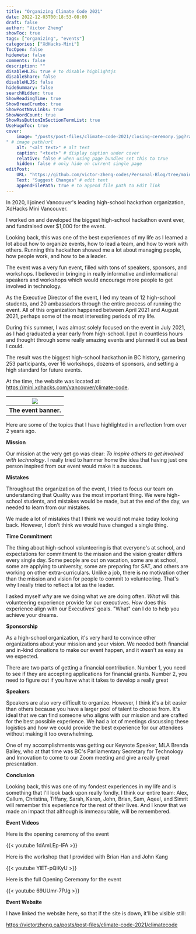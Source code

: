 ```yaml
---
title: "Organizing Climate Code 2021"
date: 2022-12-03T00:18:53-08:00
draft: false
author: "Victor Zheng"
showToc: true
tags: ["organizing", "events"]
categories: ["XdHacks-Mini"]
TocOpen: false
hidemeta: false
comments: false
description: ""
disableHLJS: true # to disable highlightjs
disableShare: false
disableHLJS: false
hideSummary: false
searchHidden: true
ShowReadingTime: true
ShowBreadCrumbs: true
ShowPostNavLinks: true
ShowWordCount: true
ShowRssButtonInSectionTermList: true
UseHugoToc: true
cover:
    image: "/posts/post-files/climate-code-2021/closing-ceremony.jpg?raw=true
" # image path/url
    alt: "<alt text>" # alt text
    caption: "<text>" # display caption under cover
    relative: false # when using page bundles set this to true
    hidden: false # only hide on current single page
editPost:
    URL: "https://github.com/victor-zheng-codes/Personal-Blog/tree/main/content/posts"
    Text: "Suggest Changes" # edit text
    appendFilePath: true # to append file path to Edit link
---
```


In 2020, I joined Vancouver's leading high-school hackathon organization, XdHacks Mini Vancouver.

I worked on and developed the biggest high-school hackathon event ever, and fundraised over $1,000 for the event. 

Looking back, this was one of the best experiences of my life as I learned a lot about how to organize events, how to lead a team, and how to work with others. Running this hackathon showed me a lot about managing people, how people work, and how to be a leader. 

The event was a very fun event, filled with tons of speakers, sponsors, and workshops. I believed in bringing in really informative and informational speakers and workshops which would encourage more people to get involved in technology. 

As the Executive Director of the event, I led my team of 12 high-school students, and 20 ambassadors through the entire process of running the event. All of this organization happened between April 2021 and August 2021, perhaps some of the most interesting periods of my life. 

During this summer, I was almost solely focused on the event in July 2021, as I had graduated a year early from high-school. I put in countless hours and thought through some really amazing events and planned it out as best I could. 

The result was the biggest high-school hackathon in BC history, garnering 253 participants, over 16 workshops, dozens of sponsors, and setting a high standard for future events. 

At the time, the website was located at: https://mini.xdhacks.com/vancouver/climate-code.

|![](/posts/post-files/climate-code-2021/Climate-Code-2021.jpg?raw=true)|
| :--: |
| <b> The event banner. </b>|


Here are some of the topics that I have highlighted in a reflection from over 2 years ago. 

**Mission**

Our mission at the very get go was clear: *To inspire others to get involved with technology*. I really tried to hammer home the idea that having just one person inspired from our event would make it a success. 

**Mistakes**

Throughout the organization of the event, I tried to focus our team on understanding that Quality was the most important thing. We were high-school students, and mistakes would be made, but at the end of the day, we needed to learn from our mistakes. 

We made a lot of mistakes that I think we would not make today looking back. However, I don't think we would have changed a single thing. 

**Time Commitment**

The thing about high-school volunteering is that everyone's at school, and expectations for commitment to the mission and the vision greater differs every single day. Some people are out on vacation, some are at school, some are applying to university, some are preparing for SAT, and others are working on other extra-curriculars. Unlike a job, there is no motivation other than the mission and vision for people to commit to volunteering. That's why I really tried to reflect a lot as the leader. 

I asked myself *why* are we doing what we are doing often. *What* will this volunteering experience provide for our executives. *How* does this experience align with our Executives' goals. "What" can I do to help you achieve your dreams. 

**Sponsorship**

As a high-school organization, it's very hard to convince other organizations about your mission and your vision. We needed both financial and in-kind donations to make our event happen, and it wasn't as easy as we expected. 

There are two parts of getting a financial contribution. Number 1, you need to see if they are accepting applications for financial grants. Number 2, you need to figure out if you have what it takes to develop a really great 

**Speakers**

Speakers are also very difficult to organize. However, I think it's a bit easier than others because you have a larger pool of talent to choose from. It's ideal that we can find someone who aligns with our mission and are crafted for the best possible experience. We had a lot of meetings discussing these logistics and how we could provide the best experience for our attendees without making it too overwhelming. 

One of my accomplishments was getting our Keynote Speaker, MLA Brenda Bailey, who at that time was BC's Parliamentary Secretary for Technology and Innovation to come to our Zoom meeting and give a really great presentation. 

**Conclusion**

Looking back, this was one of my fondest experiences in my life and is something that I'll look back upon really fondly. I think our entire team: Alex, Callum, Christina, Tiffany, Sarah, Karen, John, Brian, Sam, Aqeel, and Simrit will remember this experience for the rest of their lives. And I know that we made an impact that although is immeasurable, will be remembered. 


**Event Videos**

Here is the opening ceremony of the event

{{< youtube 1dAmLEp-lFA >}}

Here is the workshop that I provided with Brian Han and John Kang

{{< youtube YlET-pQiKyU >}}

Here is the full Opening Ceremony for the event

{{< youtube 69UUmr-7PJg >}}


**Event Website**

I have linked the website here, so that if the site is down, it'll be visible still: 

https://victorzheng.ca/posts/post-files/climate-code-2021/climatecode
